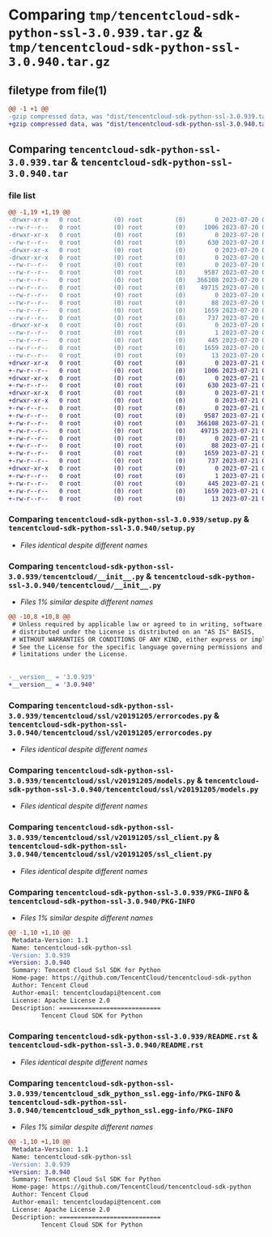 # Comparing `tmp/tencentcloud-sdk-python-ssl-3.0.939.tar.gz` & `tmp/tencentcloud-sdk-python-ssl-3.0.940.tar.gz`

## filetype from file(1)

```diff
@@ -1 +1 @@
-gzip compressed data, was "dist/tencentcloud-sdk-python-ssl-3.0.939.tar", last modified: Thu Jul 20 00:30:44 2023, max compression
+gzip compressed data, was "dist/tencentcloud-sdk-python-ssl-3.0.940.tar", last modified: Fri Jul 21 00:49:01 2023, max compression
```

## Comparing `tencentcloud-sdk-python-ssl-3.0.939.tar` & `tencentcloud-sdk-python-ssl-3.0.940.tar`

### file list

```diff
@@ -1,19 +1,19 @@
-drwxr-xr-x   0 root         (0) root         (0)        0 2023-07-20 00:30:44.000000 tencentcloud-sdk-python-ssl-3.0.939/
--rw-r--r--   0 root         (0) root         (0)     1006 2023-07-20 00:30:44.000000 tencentcloud-sdk-python-ssl-3.0.939/setup.py
-drwxr-xr-x   0 root         (0) root         (0)        0 2023-07-20 00:30:44.000000 tencentcloud-sdk-python-ssl-3.0.939/tencentcloud/
--rw-r--r--   0 root         (0) root         (0)      630 2023-07-20 00:30:44.000000 tencentcloud-sdk-python-ssl-3.0.939/tencentcloud/__init__.py
-drwxr-xr-x   0 root         (0) root         (0)        0 2023-07-20 00:30:44.000000 tencentcloud-sdk-python-ssl-3.0.939/tencentcloud/ssl/
-drwxr-xr-x   0 root         (0) root         (0)        0 2023-07-20 00:30:44.000000 tencentcloud-sdk-python-ssl-3.0.939/tencentcloud/ssl/v20191205/
--rw-r--r--   0 root         (0) root         (0)        0 2023-07-20 00:30:44.000000 tencentcloud-sdk-python-ssl-3.0.939/tencentcloud/ssl/v20191205/__init__.py
--rw-r--r--   0 root         (0) root         (0)     9587 2023-07-20 00:30:44.000000 tencentcloud-sdk-python-ssl-3.0.939/tencentcloud/ssl/v20191205/errorcodes.py
--rw-r--r--   0 root         (0) root         (0)   366108 2023-07-20 00:30:44.000000 tencentcloud-sdk-python-ssl-3.0.939/tencentcloud/ssl/v20191205/models.py
--rw-r--r--   0 root         (0) root         (0)    49715 2023-07-20 00:30:44.000000 tencentcloud-sdk-python-ssl-3.0.939/tencentcloud/ssl/v20191205/ssl_client.py
--rw-r--r--   0 root         (0) root         (0)        0 2023-07-20 00:30:44.000000 tencentcloud-sdk-python-ssl-3.0.939/tencentcloud/ssl/__init__.py
--rw-r--r--   0 root         (0) root         (0)       88 2023-07-20 00:30:44.000000 tencentcloud-sdk-python-ssl-3.0.939/setup.cfg
--rw-r--r--   0 root         (0) root         (0)     1659 2023-07-20 00:30:44.000000 tencentcloud-sdk-python-ssl-3.0.939/PKG-INFO
--rw-r--r--   0 root         (0) root         (0)      737 2023-07-20 00:30:44.000000 tencentcloud-sdk-python-ssl-3.0.939/README.rst
-drwxr-xr-x   0 root         (0) root         (0)        0 2023-07-20 00:30:44.000000 tencentcloud-sdk-python-ssl-3.0.939/tencentcloud_sdk_python_ssl.egg-info/
--rw-r--r--   0 root         (0) root         (0)        1 2023-07-20 00:30:44.000000 tencentcloud-sdk-python-ssl-3.0.939/tencentcloud_sdk_python_ssl.egg-info/dependency_links.txt
--rw-r--r--   0 root         (0) root         (0)      445 2023-07-20 00:30:44.000000 tencentcloud-sdk-python-ssl-3.0.939/tencentcloud_sdk_python_ssl.egg-info/SOURCES.txt
--rw-r--r--   0 root         (0) root         (0)     1659 2023-07-20 00:30:44.000000 tencentcloud-sdk-python-ssl-3.0.939/tencentcloud_sdk_python_ssl.egg-info/PKG-INFO
--rw-r--r--   0 root         (0) root         (0)       13 2023-07-20 00:30:44.000000 tencentcloud-sdk-python-ssl-3.0.939/tencentcloud_sdk_python_ssl.egg-info/top_level.txt
+drwxr-xr-x   0 root         (0) root         (0)        0 2023-07-21 00:49:01.000000 tencentcloud-sdk-python-ssl-3.0.940/
+-rw-r--r--   0 root         (0) root         (0)     1006 2023-07-21 00:49:01.000000 tencentcloud-sdk-python-ssl-3.0.940/setup.py
+drwxr-xr-x   0 root         (0) root         (0)        0 2023-07-21 00:49:01.000000 tencentcloud-sdk-python-ssl-3.0.940/tencentcloud/
+-rw-r--r--   0 root         (0) root         (0)      630 2023-07-21 00:49:01.000000 tencentcloud-sdk-python-ssl-3.0.940/tencentcloud/__init__.py
+drwxr-xr-x   0 root         (0) root         (0)        0 2023-07-21 00:49:01.000000 tencentcloud-sdk-python-ssl-3.0.940/tencentcloud/ssl/
+drwxr-xr-x   0 root         (0) root         (0)        0 2023-07-21 00:49:01.000000 tencentcloud-sdk-python-ssl-3.0.940/tencentcloud/ssl/v20191205/
+-rw-r--r--   0 root         (0) root         (0)        0 2023-07-21 00:49:01.000000 tencentcloud-sdk-python-ssl-3.0.940/tencentcloud/ssl/v20191205/__init__.py
+-rw-r--r--   0 root         (0) root         (0)     9587 2023-07-21 00:49:01.000000 tencentcloud-sdk-python-ssl-3.0.940/tencentcloud/ssl/v20191205/errorcodes.py
+-rw-r--r--   0 root         (0) root         (0)   366108 2023-07-21 00:49:01.000000 tencentcloud-sdk-python-ssl-3.0.940/tencentcloud/ssl/v20191205/models.py
+-rw-r--r--   0 root         (0) root         (0)    49715 2023-07-21 00:49:01.000000 tencentcloud-sdk-python-ssl-3.0.940/tencentcloud/ssl/v20191205/ssl_client.py
+-rw-r--r--   0 root         (0) root         (0)        0 2023-07-21 00:49:01.000000 tencentcloud-sdk-python-ssl-3.0.940/tencentcloud/ssl/__init__.py
+-rw-r--r--   0 root         (0) root         (0)       88 2023-07-21 00:49:01.000000 tencentcloud-sdk-python-ssl-3.0.940/setup.cfg
+-rw-r--r--   0 root         (0) root         (0)     1659 2023-07-21 00:49:01.000000 tencentcloud-sdk-python-ssl-3.0.940/PKG-INFO
+-rw-r--r--   0 root         (0) root         (0)      737 2023-07-21 00:49:01.000000 tencentcloud-sdk-python-ssl-3.0.940/README.rst
+drwxr-xr-x   0 root         (0) root         (0)        0 2023-07-21 00:49:01.000000 tencentcloud-sdk-python-ssl-3.0.940/tencentcloud_sdk_python_ssl.egg-info/
+-rw-r--r--   0 root         (0) root         (0)        1 2023-07-21 00:49:01.000000 tencentcloud-sdk-python-ssl-3.0.940/tencentcloud_sdk_python_ssl.egg-info/dependency_links.txt
+-rw-r--r--   0 root         (0) root         (0)      445 2023-07-21 00:49:01.000000 tencentcloud-sdk-python-ssl-3.0.940/tencentcloud_sdk_python_ssl.egg-info/SOURCES.txt
+-rw-r--r--   0 root         (0) root         (0)     1659 2023-07-21 00:49:01.000000 tencentcloud-sdk-python-ssl-3.0.940/tencentcloud_sdk_python_ssl.egg-info/PKG-INFO
+-rw-r--r--   0 root         (0) root         (0)       13 2023-07-21 00:49:01.000000 tencentcloud-sdk-python-ssl-3.0.940/tencentcloud_sdk_python_ssl.egg-info/top_level.txt
```

### Comparing `tencentcloud-sdk-python-ssl-3.0.939/setup.py` & `tencentcloud-sdk-python-ssl-3.0.940/setup.py`

 * *Files identical despite different names*

### Comparing `tencentcloud-sdk-python-ssl-3.0.939/tencentcloud/__init__.py` & `tencentcloud-sdk-python-ssl-3.0.940/tencentcloud/__init__.py`

 * *Files 1% similar despite different names*

```diff
@@ -10,8 +10,8 @@
 # Unless required by applicable law or agreed to in writing, software
 # distributed under the License is distributed on an "AS IS" BASIS,
 # WITHOUT WARRANTIES OR CONDITIONS OF ANY KIND, either express or implied.
 # See the License for the specific language governing permissions and
 # limitations under the License.
 
 
-__version__ = '3.0.939'
+__version__ = '3.0.940'
```

### Comparing `tencentcloud-sdk-python-ssl-3.0.939/tencentcloud/ssl/v20191205/errorcodes.py` & `tencentcloud-sdk-python-ssl-3.0.940/tencentcloud/ssl/v20191205/errorcodes.py`

 * *Files identical despite different names*

### Comparing `tencentcloud-sdk-python-ssl-3.0.939/tencentcloud/ssl/v20191205/models.py` & `tencentcloud-sdk-python-ssl-3.0.940/tencentcloud/ssl/v20191205/models.py`

 * *Files identical despite different names*

### Comparing `tencentcloud-sdk-python-ssl-3.0.939/tencentcloud/ssl/v20191205/ssl_client.py` & `tencentcloud-sdk-python-ssl-3.0.940/tencentcloud/ssl/v20191205/ssl_client.py`

 * *Files identical despite different names*

### Comparing `tencentcloud-sdk-python-ssl-3.0.939/PKG-INFO` & `tencentcloud-sdk-python-ssl-3.0.940/PKG-INFO`

 * *Files 1% similar despite different names*

```diff
@@ -1,10 +1,10 @@
 Metadata-Version: 1.1
 Name: tencentcloud-sdk-python-ssl
-Version: 3.0.939
+Version: 3.0.940
 Summary: Tencent Cloud Ssl SDK for Python
 Home-page: https://github.com/TencentCloud/tencentcloud-sdk-python
 Author: Tencent Cloud
 Author-email: tencentcloudapi@tencent.com
 License: Apache License 2.0
 Description: ============================
         Tencent Cloud SDK for Python
```

### Comparing `tencentcloud-sdk-python-ssl-3.0.939/README.rst` & `tencentcloud-sdk-python-ssl-3.0.940/README.rst`

 * *Files identical despite different names*

### Comparing `tencentcloud-sdk-python-ssl-3.0.939/tencentcloud_sdk_python_ssl.egg-info/PKG-INFO` & `tencentcloud-sdk-python-ssl-3.0.940/tencentcloud_sdk_python_ssl.egg-info/PKG-INFO`

 * *Files 1% similar despite different names*

```diff
@@ -1,10 +1,10 @@
 Metadata-Version: 1.1
 Name: tencentcloud-sdk-python-ssl
-Version: 3.0.939
+Version: 3.0.940
 Summary: Tencent Cloud Ssl SDK for Python
 Home-page: https://github.com/TencentCloud/tencentcloud-sdk-python
 Author: Tencent Cloud
 Author-email: tencentcloudapi@tencent.com
 License: Apache License 2.0
 Description: ============================
         Tencent Cloud SDK for Python
```

